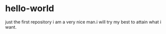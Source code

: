 # hello-world
just the first repository
i am a very nice man.i will try my best to attain what i want.
